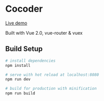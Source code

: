# Cocoder

[Live demo](http://luckypandalee.com/cocoder)

Built with Vue 2.0, vue-router &amp; vuex

## Build Setup

``` bash
# install dependencies
npm install

# serve with hot reload at localhost:8080
npm run dev

# build for production with minification
npm run build
```
